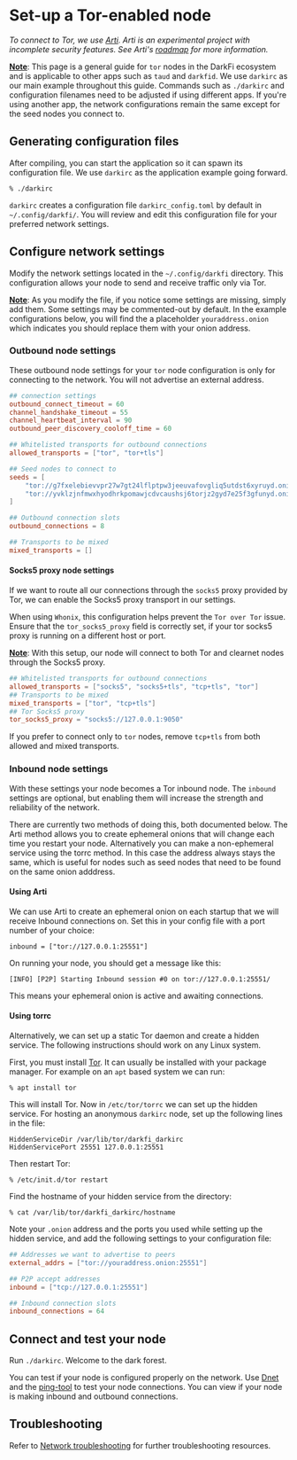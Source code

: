 # Set-up a Tor-enabled node

_To connect to Tor, we use [Arti](https://gitlab.torproject.org/tpo/core/arti). 
Arti is an experimental project with incomplete security features. See Arti's 
[roadmap](https://gitlab.torproject.org/tpo/core/arti#roadmap) for more 
information._

<u><b>Note</b></u>: This page is a general guide for `tor` nodes in the DarkFi 
ecosystem and is applicable to other apps such as `taud` and `darkfid`. We use 
`darkirc` as our main example throughout this guide. Commands such as `./darkirc`
and configuration filenames need to be adjusted if using different apps.
If you're using another app, the network configurations remain the same except 
for the seed nodes you connect to.

## Generating configuration files

After compiling, you can start the application so it can spawn its configuration 
file. We use `darkirc` as the application example going forward.

```shell
% ./darkirc
```

`darkirc` creates a configuration file `darkirc_config.toml` by default in 
`~/.config/darkfi/`. You will review and edit this configuration file for your 
preferred network settings. 

## Configure network settings

Modify the network settings located in the `~/.config/darkfi` directory. This 
configuration allows your node to send and receive traffic only via Tor.

<u><b>Note</b></u>: As you modify the file, if you notice some settings are missing, 
simply add them. Some settings may be commented-out by default. In the example 
configurations below, you will find the a placeholder `youraddress.onion` which 
indicates you should replace them with your onion address.

### Outbound node settings

These outbound node settings for your `tor` node configuration is only for
connecting to the network. You will not advertise an external address.

```toml
## connection settings
outbound_connect_timeout = 60
channel_handshake_timeout = 55
channel_heartbeat_interval = 90
outbound_peer_discovery_cooloff_time = 60

## Whitelisted transports for outbound connections
allowed_transports = ["tor", "tor+tls"]

## Seed nodes to connect to 
seeds = [
    "tor://g7fxelebievvpr27w7gt24lflptpw3jeeuvafovgliq5utdst6xyruyd.onion:25552",
    "tor://yvklzjnfmwxhyodhrkpomawjcdvcaushsj6torjz2gyd7e25f3gfunyd.onion:25552",
]

## Outbound connection slots
outbound_connections = 8

## Transports to be mixed
mixed_transports = []
```

#### Socks5 proxy node settings
If we want to route all our connections through the `socks5` proxy provided by Tor, we can enable the Socks5 proxy 
transport in our settings.

When using `Whonix`, this configuration helps prevent the `Tor over Tor` issue.
Ensure that the `tor_socks5_proxy` field is correctly set, if your tor socks5 proxy is running on a different 
host or port.

<u><b>Note</b></u>: With this setup, our node will connect to both Tor and clearnet nodes through the Socks5 proxy.
```toml
## Whitelisted transports for outbound connections
allowed_transports = ["socks5", "socks5+tls", "tcp+tls", "tor"]
## Transports to be mixed
mixed_transports = ["tor", "tcp+tls"]
## Tor Socks5 proxy
tor_socks5_proxy = "socks5://127.0.0.1:9050"
```
If you prefer to connect only to `tor` nodes, remove `tcp+tls` from both allowed and mixed transports.

### Inbound node settings

With these settings your node becomes a Tor inbound node. The `inbound` 
settings are optional, but enabling them will increase the strength and 
reliability of the network.

There are currently two methods of doing this, both documented below.
The Arti method allows you to create ephemeral onions that will
change each time you restart your node. Alternatively you can make a
non-ephemeral service using the torrc method. In this case the address
always stays the same, which is useful for nodes such as seed nodes that
need to be found on the same onion adddress.

#### Using Arti

We can use Arti to create an ephemeral onion on each startup that we
will receive Inbound connections on. Set this in your config file with
a port number of your choice:

```
inbound = ["tor://127.0.0.1:25551"]
```

On running your node, you should get a message like this:

```
[INFO] [P2P] Starting Inbound session #0 on tor://127.0.0.1:25551/
```

This means your ephemeral onion is active and awaiting connections. 

#### Using torrc

Alternatively, we can set up a static Tor daemon and create a hidden
service.  The following instructions should work on any Linux system.

First, you must install [Tor](https://www.torproject.org/). It can usually be 
installed with your package manager. For example on an `apt` based system we can run:

```
% apt install tor
```

This will install Tor. Now in `/etc/tor/torrc` we can set up the hidden
service. For hosting an anonymous `darkirc` node, set up the following
lines in the file:

```
HiddenServiceDir /var/lib/tor/darkfi_darkirc
HiddenServicePort 25551 127.0.0.1:25551
```

Then restart Tor:

```
% /etc/init.d/tor restart
```

Find the hostname of your hidden service from the directory:

```
% cat /var/lib/tor/darkfi_darkirc/hostname
```

Note your `.onion` address and the ports you used while setting up the
hidden service, and add the following settings to your configuration file:

```toml
## Addresses we want to advertise to peers
external_addrs = ["tor://youraddress.onion:25551"]

## P2P accept addresses
inbound = ["tcp://127.0.0.1:25551"]

## Inbound connection slots
inbound_connections = 64
```

## Connect and test your node

Run `./darkirc`. Welcome to the dark forest.

You can test if your node is configured properly on the network. Use 
[Dnet](../../learn/dchat/network-tools/using-dnet.md) and the 
[ping-tool](../network-troubleshooting.md#ping-tool) to test your node 
connections. You can view if your node is making inbound and outbound connections.

## Troubleshooting

Refer to [Network troubleshooting](../network-troubleshooting.md)
for further troubleshooting resources.
